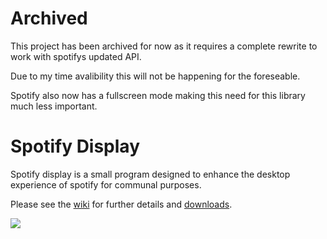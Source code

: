 # Archived

This project has been archived for now as it requires a complete rewrite to work with spotifys updated API.

Due to my time avalibility this will not be happening for the foreseable.

Spotify also now has a fullscreen mode making this need for this library much less important.

# Spotify Display

Spotify display is a small program designed to enhance the desktop experience of spotify for communal purposes.

Please see the [wiki](https://github.com/jjr2000/Spotify-Display/wiki) for further details and [downloads](https://github.com/jjr2000/Spotify-Display/wiki/Downloads).

![](https://i.imgur.com/u9F0dKB.png)
